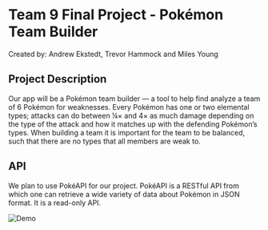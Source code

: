# Team 9 Final Project - Pokémon Team Builder
Created by: Andrew Ekstedt, Trevor Hammock and Miles Young

## Project Description
Our app will be a Pokémon team builder — a tool to help find analyze a team of 6 Pokémon for weaknesses. Every Pokémon has one or two elemental types; attacks can do between ¼× and 4× as much damage depending on the type of the attack and how it matches up with the defending Pokémon’s types. When building a team it is important for the team to be balanced, such that there are no types that all members are weak to.

## API
We plan to use PokéAPI for our project. PokéAPI is a RESTful API from which one can retrieve a wide variety of data about Pokémon in JSON format. It is a read-only API.

![Demo](https://user-images.githubusercontent.com/10273995/54655742-470fd500-4a80-11e9-8f91-93e52ef454ff.gif)